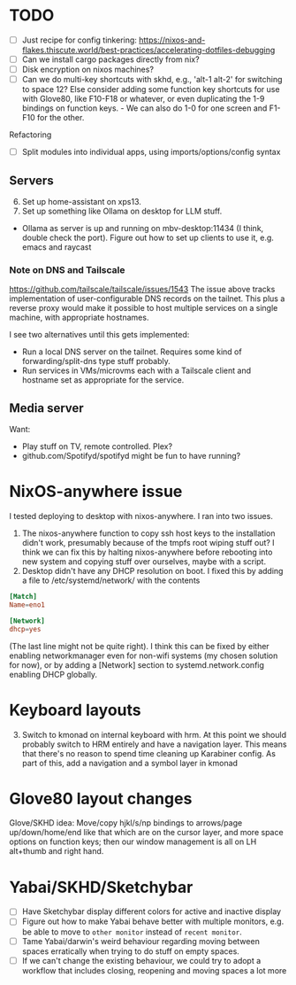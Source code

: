 # TODO
- [ ] Just recipe for config tinkering: https://nixos-and-flakes.thiscute.world/best-practices/accelerating-dotfiles-debugging
- [ ] Can we install cargo packages directly from nix?
- [ ] Disk encryption on nixos machines?
- [ ] Can we do multi-key shortcuts with skhd, e.g., 'alt-1 alt-2' for switching to space 12? Else consider adding some function key shortcuts for use with Glove80, like F10-F18 or whatever, or even duplicating the 1-9 bindings on function keys.
        - We can also do 1-0 for one screen and F1-F10 for the other.

Refactoring
- [ ] Split modules into individual apps, using imports/options/config syntax

## Servers
6. Set up home-assistant on xps13.
7. Set up something like Ollama on desktop for LLM stuff.
  - Ollama as server is up and running on mbv-desktop:11434 (I think, double check the port). Figure out how to set up clients to use it, e.g. emacs and raycast

### Note on DNS and Tailscale
https://github.com/tailscale/tailscale/issues/1543
The issue above tracks implementation of user-configurable DNS records on the tailnet. This plus a reverse proxy would make it possible to host multiple services on a single machine, with appropriate hostnames.

I see two alternatives until this gets implemented:
- Run a local DNS server on the tailnet. Requires some kind of forwarding/split-dns type stuff probably.
- Run services in VMs/microvms each with a Tailscale client and hostname set as appropriate for the service.


## Media server
Want:
- Play stuff on TV, remote controlled. Plex?
- github.com/Spotifyd/spotifyd might be fun to have running?

# NixOS-anywhere issue
I tested deploying to desktop with nixos-anywhere. I ran into two issues.

1. The nixos-anywhere function to copy ssh host keys to the installation didn't work, presumably because of the tmpfs root wiping stuff out? I think we can fix this by halting nixos-anywhere before rebooting into new system and copying stuff over ourselves, maybe with a script.
2. Desktop didn't have any DHCP resolution on boot. I fixed this by adding a file to /etc/systemd/network/ with the contents

``` toml
[Match]
Name=eno1

[Network]
dhcp=yes
```
(The last line might not be quite right). I think this can be fixed by either enabling networkmanager even for non-wifi systems (my chosen solution for now), or by adding a [Network] section to systemd.network.config enabling DHCP globally.

# Keyboard layouts
3. Switch to kmonad on internal keyboard with hrm. At this point we should probably switch to HRM entirely and have a navigation layer. This means that there's no reason to spend time cleaning up Karabiner config.
As part of this, add a navigation and a symbol layer in kmonad

# Glove80 layout changes
Glove/SKHD idea: Move/copy hjkl/s/np bindings to arrows/page up/down/home/end like that which are on the cursor layer, and more space options on function keys; then our window management is all on LH alt+thumb and right hand.

# Yabai/SKHD/Sketchybar
- [ ] Have Sketchybar display different colors for active and inactive display
- [ ] Figure out how to make Yabai behave better with multiple monitors, e.g. be able to move to `other monitor` instead of `recent monitor`.
- [ ] Tame Yabai/darwin's weird behaviour regarding moving between spaces erratically when trying to do stuff on empty spaces.
- [ ]   If we can't change the existing behaviour, we could try to adopt a workflow that includes closing, reopening and moving spaces a lot more
